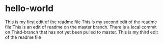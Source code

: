 # hello-world
This is my first edit of the readme file
This is my second edit of the readme file
This is an edit of readme on the master branch. There is a local commit on Third-branch that has not yet been pulled to master.
This is my third edit of the readme file
